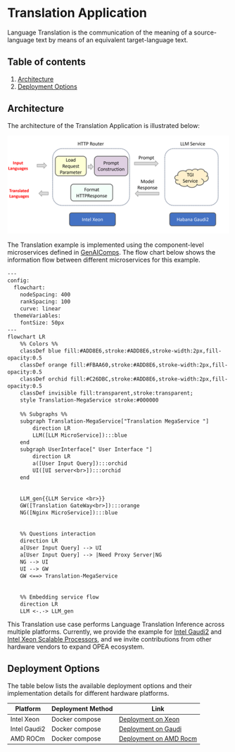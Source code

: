 # Translation Application

Language Translation is the communication of the meaning of a source-language text by means of an equivalent target-language text.

## Table of contents

1. [Architecture](#architecture)
2. [Deployment Options](#deployment-options)

## Architecture

The architecture of the Translation Application is illustrated below:

![architecture](./assets/img/translation_architecture.png)

The Translation example is implemented using the component-level microservices defined in [GenAIComps](https://github.com/opea-project/GenAIComps). The flow chart below shows the information flow between different microservices for this example.

```mermaid
---
config:
  flowchart:
    nodeSpacing: 400
    rankSpacing: 100
    curve: linear
  themeVariables:
    fontSize: 50px
---
flowchart LR
    %% Colors %%
    classDef blue fill:#ADD8E6,stroke:#ADD8E6,stroke-width:2px,fill-opacity:0.5
    classDef orange fill:#FBAA60,stroke:#ADD8E6,stroke-width:2px,fill-opacity:0.5
    classDef orchid fill:#C26DBC,stroke:#ADD8E6,stroke-width:2px,fill-opacity:0.5
    classDef invisible fill:transparent,stroke:transparent;
    style Translation-MegaService stroke:#000000

    %% Subgraphs %%
    subgraph Translation-MegaService["Translation MegaService "]
        direction LR
        LLM([LLM MicroService]):::blue
    end
    subgraph UserInterface[" User Interface "]
        direction LR
        a([User Input Query]):::orchid
        UI([UI server<br>]):::orchid
    end


    LLM_gen{{LLM Service <br>}}
    GW([Translation GateWay<br>]):::orange
    NG([Nginx MicroService]):::blue


    %% Questions interaction
    direction LR
    a[User Input Query] --> UI
    a[User Input Query] --> |Need Proxy Server|NG
    NG --> UI
    UI --> GW
    GW <==> Translation-MegaService


    %% Embedding service flow
    direction LR
    LLM <-.-> LLM_gen

```

This Translation use case performs Language Translation Inference across multiple platforms. Currently, we provide the example for [Intel Gaudi2](https://www.intel.com/content/www/us/en/products/details/processors/ai-accelerators/gaudi-overview.html) and [Intel Xeon Scalable Processors](https://www.intel.com/content/www/us/en/products/details/processors/xeon.html), and we invite contributions from other hardware vendors to expand OPEA ecosystem.

## Deployment Options

The table below lists the available deployment options and their implementation details for different hardware platforms.

| Platform     | Deployment Method | Link                                                              |
| ------------ | ----------------- | ----------------------------------------------------------------- |
| Intel Xeon   | Docker compose    | [Deployment on Xeon](./docker_compose/intel/cpu/xeon/README.md)   |
| Intel Gaudi2 | Docker compose    | [Deployment on Gaudi](./docker_compose/intel/hpu/gaudi/README.md) |
| AMD ROCm     | Docker compose    | [Deployment on AMD Rocm](./docker_compose/amd/gpu/rocm/README.md) |
